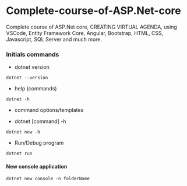# Complete-course-of-ASP.Net-core
 Complete  course of ASP.Net core, CREATING VIRTUAL AGENDA, using VSCode, Entity Framework Core, Angular, Bootstrap, HTML, CSS, Javascript, SQL Server and much more.
 
 ### Initials commands
 * dotnet version
 ```
 dotnet --version
 ```
 * help (commands)
 ```
 dotnet -h
 ```
 * command options/templates
  - dotnet [command] -h
 ```
 dotnet new -h 
 ```
 * Run/Debug program
 ```
 dotnet run
 ```
 #### New console application 
 ```
 dotnet new console -n folderName
 ```
